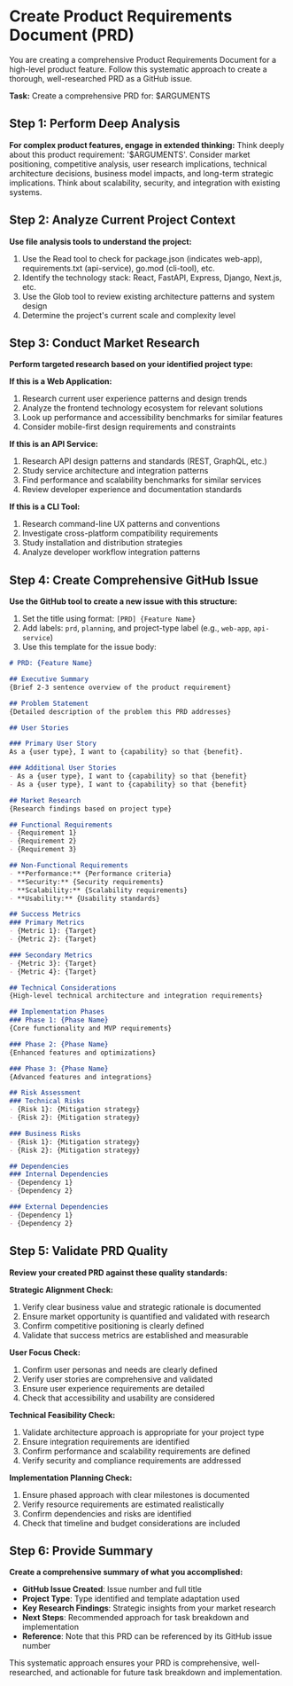 # Create Product Requirements Document (PRD)

You are creating a comprehensive Product Requirements Document for a high-level product feature. Follow this systematic approach to create a thorough, well-researched PRD as a GitHub issue.

**Task:** Create a comprehensive PRD for: $ARGUMENTS

## Step 1: Perform Deep Analysis

**For complex product features, engage in extended thinking:**
Think deeply about this product requirement: '$ARGUMENTS'. Consider market positioning, competitive analysis, user research implications, technical architecture decisions, business model impacts, and long-term strategic implications. Think about scalability, security, and integration with existing systems.

## Step 2: Analyze Current Project Context

**Use file analysis tools to understand the project:**
1. Use the Read tool to check for package.json (indicates web-app), requirements.txt (api-service), go.mod (cli-tool), etc.
2. Identify the technology stack: React, FastAPI, Express, Django, Next.js, etc.
3. Use the Glob tool to review existing architecture patterns and system design
4. Determine the project's current scale and complexity level

## Step 3: Conduct Market Research

**Perform targeted research based on your identified project type:**

**If this is a Web Application:**
1. Research current user experience patterns and design trends
2. Analyze the frontend technology ecosystem for relevant solutions
3. Look up performance and accessibility benchmarks for similar features
4. Consider mobile-first design requirements and constraints

**If this is an API Service:**
1. Research API design patterns and standards (REST, GraphQL, etc.)
2. Study service architecture and integration patterns
3. Find performance and scalability benchmarks for similar services
4. Review developer experience and documentation standards

**If this is a CLI Tool:**
1. Research command-line UX patterns and conventions
2. Investigate cross-platform compatibility requirements
3. Study installation and distribution strategies
4. Analyze developer workflow integration patterns

## Step 4: Create Comprehensive GitHub Issue

**Use the GitHub tool to create a new issue with this structure:**
1. Set the title using format: `[PRD] {Feature Name}`
2. Add labels: `prd`, `planning`, and project-type label (e.g., `web-app`, `api-service`)
3. Use this template for the issue body:
```markdown
# PRD: {Feature Name}

## Executive Summary
{Brief 2-3 sentence overview of the product requirement}

## Problem Statement
{Detailed description of the problem this PRD addresses}

## User Stories

### Primary User Story
As a {user type}, I want to {capability} so that {benefit}.

### Additional User Stories
- As a {user type}, I want to {capability} so that {benefit}
- As a {user type}, I want to {capability} so that {benefit}

## Market Research
{Research findings based on project type}

## Functional Requirements
- {Requirement 1}
- {Requirement 2}
- {Requirement 3}

## Non-Functional Requirements
- **Performance:** {Performance criteria}
- **Security:** {Security requirements}
- **Scalability:** {Scalability requirements}
- **Usability:** {Usability standards}

## Success Metrics
### Primary Metrics
- {Metric 1}: {Target}
- {Metric 2}: {Target}

### Secondary Metrics
- {Metric 3}: {Target}
- {Metric 4}: {Target}

## Technical Considerations
{High-level technical architecture and integration requirements}

## Implementation Phases
### Phase 1: {Phase Name}
{Core functionality and MVP requirements}

### Phase 2: {Phase Name}
{Enhanced features and optimizations}

### Phase 3: {Phase Name}
{Advanced features and integrations}

## Risk Assessment
### Technical Risks
- {Risk 1}: {Mitigation strategy}
- {Risk 2}: {Mitigation strategy}

### Business Risks
- {Risk 1}: {Mitigation strategy}
- {Risk 2}: {Mitigation strategy}

## Dependencies
### Internal Dependencies
- {Dependency 1}
- {Dependency 2}

### External Dependencies
- {Dependency 1}
- {Dependency 2}
```

## Step 5: Validate PRD Quality

**Review your created PRD against these quality standards:**

**Strategic Alignment Check:**
1. Verify clear business value and strategic rationale is documented
2. Ensure market opportunity is quantified and validated with research
3. Confirm competitive positioning is clearly defined
4. Validate that success metrics are established and measurable

**User Focus Check:**
1. Confirm user personas and needs are clearly defined
2. Verify user stories are comprehensive and validated
3. Ensure user experience requirements are detailed
4. Check that accessibility and usability are considered

**Technical Feasibility Check:**
1. Validate architecture approach is appropriate for your project type
2. Ensure integration requirements are identified
3. Confirm performance and scalability requirements are defined
4. Verify security and compliance requirements are addressed

**Implementation Planning Check:**
1. Ensure phased approach with clear milestones is documented
2. Verify resource requirements are estimated realistically
3. Confirm dependencies and risks are identified
4. Check that timeline and budget considerations are included

## Step 6: Provide Summary

**Create a comprehensive summary of what you accomplished:**
- **GitHub Issue Created**: Issue number and full title
- **Project Type**: Type identified and template adaptation used
- **Key Research Findings**: Strategic insights from your market research
- **Next Steps**: Recommended approach for task breakdown and implementation
- **Reference**: Note that this PRD can be referenced by its GitHub issue number

This systematic approach ensures your PRD is comprehensive, well-researched, and actionable for future task breakdown and implementation.